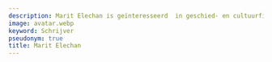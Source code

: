 ```yaml
---
description: Marit Elechan is geïnteresseerd  in geschied- en cultuurfilosofie.
image: avatar.webp
keyword: Schrijver
pseudonym: true
title: Marit Elechan
---
```

